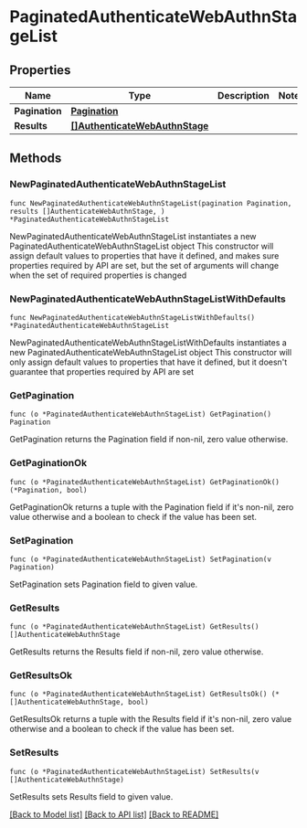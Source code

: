 # PaginatedAuthenticateWebAuthnStageList

## Properties

Name | Type | Description | Notes
------------ | ------------- | ------------- | -------------
**Pagination** | [**Pagination**](Pagination.md) |  | 
**Results** | [**[]AuthenticateWebAuthnStage**](AuthenticateWebAuthnStage.md) |  | 

## Methods

### NewPaginatedAuthenticateWebAuthnStageList

`func NewPaginatedAuthenticateWebAuthnStageList(pagination Pagination, results []AuthenticateWebAuthnStage, ) *PaginatedAuthenticateWebAuthnStageList`

NewPaginatedAuthenticateWebAuthnStageList instantiates a new PaginatedAuthenticateWebAuthnStageList object
This constructor will assign default values to properties that have it defined,
and makes sure properties required by API are set, but the set of arguments
will change when the set of required properties is changed

### NewPaginatedAuthenticateWebAuthnStageListWithDefaults

`func NewPaginatedAuthenticateWebAuthnStageListWithDefaults() *PaginatedAuthenticateWebAuthnStageList`

NewPaginatedAuthenticateWebAuthnStageListWithDefaults instantiates a new PaginatedAuthenticateWebAuthnStageList object
This constructor will only assign default values to properties that have it defined,
but it doesn't guarantee that properties required by API are set

### GetPagination

`func (o *PaginatedAuthenticateWebAuthnStageList) GetPagination() Pagination`

GetPagination returns the Pagination field if non-nil, zero value otherwise.

### GetPaginationOk

`func (o *PaginatedAuthenticateWebAuthnStageList) GetPaginationOk() (*Pagination, bool)`

GetPaginationOk returns a tuple with the Pagination field if it's non-nil, zero value otherwise
and a boolean to check if the value has been set.

### SetPagination

`func (o *PaginatedAuthenticateWebAuthnStageList) SetPagination(v Pagination)`

SetPagination sets Pagination field to given value.


### GetResults

`func (o *PaginatedAuthenticateWebAuthnStageList) GetResults() []AuthenticateWebAuthnStage`

GetResults returns the Results field if non-nil, zero value otherwise.

### GetResultsOk

`func (o *PaginatedAuthenticateWebAuthnStageList) GetResultsOk() (*[]AuthenticateWebAuthnStage, bool)`

GetResultsOk returns a tuple with the Results field if it's non-nil, zero value otherwise
and a boolean to check if the value has been set.

### SetResults

`func (o *PaginatedAuthenticateWebAuthnStageList) SetResults(v []AuthenticateWebAuthnStage)`

SetResults sets Results field to given value.



[[Back to Model list]](../README.md#documentation-for-models) [[Back to API list]](../README.md#documentation-for-api-endpoints) [[Back to README]](../README.md)


